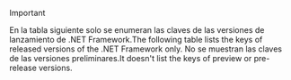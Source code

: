 
> [!IMPORTANT]
> <span data-ttu-id="ad8de-101">En la tabla siguiente solo se enumeran las claves de las versiones de lanzamiento de .NET Framework.</span><span class="sxs-lookup"><span data-stu-id="ad8de-101">The following table lists the keys of released versions of the .NET Framework only.</span></span> <span data-ttu-id="ad8de-102">No se muestran las claves de las versiones preliminares.</span><span class="sxs-lookup"><span data-stu-id="ad8de-102">It doesn't list the keys of preview or pre-release versions.</span></span>
